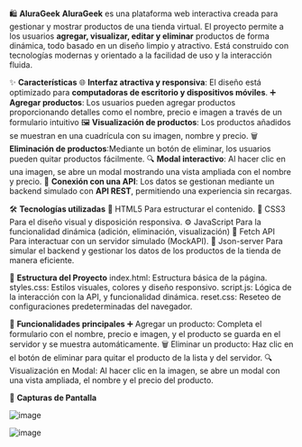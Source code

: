 🛍️ **AluraGeek**
**AluraGeek** es una plataforma web interactiva creada para gestionar y mostrar productos de una tienda virtual. El proyecto permite a los usuarios **agregar, visualizar, editar y eliminar** productos de forma dinámica, todo basado en un diseño limpio y atractivo. Está construido con tecnologías modernas y orientado a la facilidad de uso y la interacción fluida.

✨ **Características**
🌐 **Interfaz atractiva y responsiva**: El diseño está optimizado para **computadoras de escritorio y dispositivos móviles**.
➕ **Agregar productos**: Los usuarios pueden agregar productos proporcionando detalles como el nombre, precio e imagen a través de un formulario intuitivo
🖼️ **Visualización de productos**: Los productos añadidos se muestran en una cuadrícula con su imagen, nombre y precio.
🗑️ **Eliminación de productos**:Mediante un botón de eliminar, los usuarios pueden quitar productos fácilmente.
🔍 **Modal interactivo**: Al hacer clic en una imagen, se abre un modal mostrando una vista ampliada con el nombre y precio.
🔗 **Conexión con una API**: Los datos se gestionan mediante un backend simulado con **API REST**, permitiendo una experiencia sin recargas.

🛠️ **Tecnologías utilizadas**
🌟 HTML5 Para estructurar el contenido.
🎨 CSS3 Para el diseño visual y disposición responsiva.
⚙️ JavaScript Para la funcionalidad dinámica (adición, eliminación, visualización)
📡 Fetch API Para interactuar con un servidor simulado (MockAPI).
🧩 Json-server Para simular el backend y gestionar los datos de los productos de la tienda de manera eficiente.

📂 **Estructura del Proyecto**
index.html: Estructura básica de la página.
styles.css: Estilos visuales, colores y diseño responsivo.
script.js: Lógica de la interacción con la API, y funcionalidad dinámica.
reset.css: Reseteo de configuraciones predeterminadas del navegador.

🎯 **Funcionalidades principales**
➕ Agregar un producto: Completa el formulario con el nombre, precio e imagen, y el producto se guarda en el servidor y se muestra automáticamente.
🗑️ Eliminar un producto: Haz clic en el botón de eliminar para quitar el producto de la lista y del servidor.
🔍 Visualización en Modal: Al hacer clic en la imagen, se abre un modal con una vista ampliada, el nombre y el precio del producto.

🌟 **Capturas de Pantalla**


![image](https://github.com/user-attachments/assets/b9a66f86-e209-49fd-9785-39f51687a263)


![image](https://github.com/user-attachments/assets/7b099008-10df-4fa9-bed2-d20a1444efc9)


